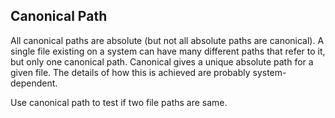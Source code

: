 ## Canonical Path ##

All canonical paths are absolute (but not all absolute paths are canonical). A single file existing on a system can have many different paths that refer to it, but only one canonical path. Canonical gives a unique absolute path for a given file. The details of how this is achieved are probably system-dependent.    

Use canonical path to test if two file paths are same.    
